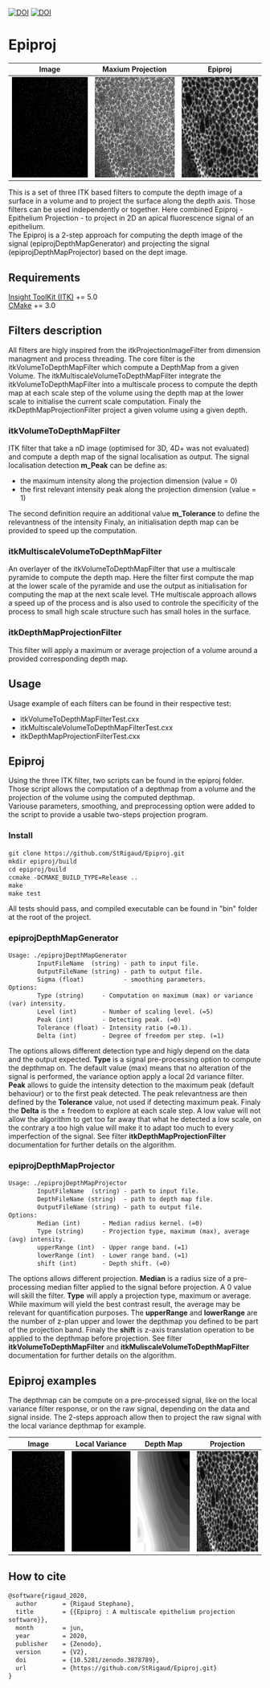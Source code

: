 
[![DOI](https://img.shields.io/badge/License-Apache%202.0-blue.svg?style=shield)](https://github.com/StRigaud/Epiproj/blob/master/LICENSE)
[![DOI](https://zenodo.org/badge/DOI/10.5281/zenodo.3878789.svg)](https://doi.org/10.5281/zenodo.3878789)

# Epiproj

| Image  | Maxium Projection | Epiproj |
| :--------:  | :--------: | :--------: |
| <img src="./documentation/C0T0.gif" width="200" height="200" /> | <img src="./documentation/C0T0_Max.png" width="200" height="200" /> | <img src="./documentation/C0T0_Proj.png" width="200" height="200" /> |

This is a set of three ITK based filters to compute the depth image of a surface in a volume and to project the surface along the depth axis.
Those filters can be used independently or together. Here combined Epiproj - Epithelium Projection - to project in 2D an apical fluorescence signal of an epithelium.  
The Epiproj is a 2-step approach for computing the depth image of the signal (epiprojDepthMapGenerator) and projecting the signal (epiprojDepthMapProjector) based on the dept image.

## Requirements

[Insight ToolKit (ITK)](https://itk.org/) += 5.0  
[CMake](https://cmake.org/) += 3.0  

## Filters description

All filters are higly inspired from the itkProjectionImageFilter from dimension managment and process threading. The core filter is the itkVolumeToDepthMapFilter which compute a DepthMap from a given Volume. The itkMultiscaleVolumeToDepthMapFilter integrate the itkVolumeToDepthMapFilter into a multiscale process to compute the depth map at each scale step of the volume using the depth map at the lower scale to initialise the current scale computation. Finaly the itkDepthMapProjectionFilter project a given volume using a given depth.

### itkVolumeToDepthMapFilter

ITK filter that take a nD image (optimised for 3D, 4D+ was not evaluated) and compute a depth map of the signal localisation as output.
The signal localisation detection **m_Peak** can be define as:

- the maximum intensity along the projection dimension (value = 0)
- the first relevant intensity peak along the projection dimension (value = 1)

The second definition require an additional value **m_Tolerance** to define the relevantness of the intensity
Finaly, an initialisation depth map can be provided to speed up the computation.

### itkMultiscaleVolumeToDepthMapFilter

An overlayer of the itkVolumeToDepthMapFilter that use a multiscale pyramide to compute the depth map.
Here the filter first compute the map at the lower scale of the pyramide and use the output as initialisation
for computing the map at the next scale level.
THe multiscale approach allows a speed up of the process and is also used to controle the specificity of the process to small high scale structure such has small holes in the surface.

### itkDepthMapProjectionFilter

This filter will apply a maximum or average projection of a volume around a provided corresponding depth map.

## Usage

Usage example of each filters can be found in their respective test:

- itkVolumeToDepthMapFilterTest.cxx
- itkMultiscaleVolumeToDepthMapFilterTest.cxx
- itkDepthMapProjectionFilterTest.cxx

## Epiproj

Using the three ITK filter, two scripts can be found in the epiproj folder.
Those script allows the computation of a depthmap from a volume and the projection
of the volume using the computed depthmap.  
Variouse parameters, smoothing, and preprocessing option were added to the script to
provide a usable two-steps projection program.

### Install

```
git clone https://github.com/StRigaud/Epiproj.git  
mkdir epiproj/build  
cd epiproj/build  
ccmake -DCMAKE_BUILD_TYPE=Release ..  
make  
make test  
```

All tests should pass, and compiled executable can be found in "bin" folder at the root of the project.

### epiprojDepthMapGenerator

```
Usage: ./epiprojDepthMapGenerator  
        InputFileName  (string) - path to input file.  
        OutputFileName (string) - path to output file.  
        Sigma (float)           - smoothing parameters.  
Options:   
        Type (string)     - Computation on maximum (max) or variance (var) intensity.  
        Level (int)       - Number of scaling level. (=5)  
        Peak (int)        - Detecting peak. (=0)  
        Tolerance (float) - Intensity ratio (=0.1).  
        Delta (int)       - Degree of freedom per step. (=1)  
```

The options allows different detection type and higly depend on the data and the output expected.
**Type** is a signal pre-processing option to compute the depthmap on.
The default value (max) means that no alteration of the signal is performed, the variance option apply a local 2d variance filter.
**Peak** allows to guide the intensity detection to the maximum peak (default behaviour) or to the first peak detected.
The peak relevantness are then defined by the **Tolerance** value, not used if detecting maximum peak.
Finaly the **Delta** is the ± freedom to explore at each scale step.
A low value will not allow the algorithm to get too far away that what he detected a low scale, on the contrary a too high value will make it to adapt too much to every imperfection of the signal.
See filter **itkDepthMapProjectionFilter** documentation for further details on the algorithm.

### epiprojDepthMapProjector

```
Usage: ./epiprojDepthMapProjector  
        InputFileName  (string) - path to input file.  
        DepthFileName (string)  - path to depth map file.  
        OutputFileName (string) - path to output file.  
Options:   
        Median (int)      - Median radius kernel. (=0)  
        Type (string)     - Projection type, maximum (max), average (avg) intensity.  
        upperRange (int)  - Upper range band. (=1)  
        lowerRange (int)  - Lower range band. (=1)  
        shift (int)       - Depth shift. (=0)  
```
The options allows different projection.
**Median** is a radius size of a pre-processing median filter applied to the signal before projection.
A 0 value will skill the filter.
**Type** will apply a projection type, maximum or average.
While maximum will yield the best contrast result, the average may be relevant for quantification purposes.
The **upperRange** and **lowerRange** are the number of z-plan upper and lower the depthmap you defined to be part of the projection band.
Finaly the **shift** is z-axis translation operation to be applied to the depthmap before projection.
See filter **itkVolumeToDepthMapFilter** and **itkMuliscaleVolumeToDepthMapFilter** documentation for further details on the algorithm.

## Epiproj examples

The depthmap can be compute on a pre-processed signal, like on the local variance filter response, or on the raw signal, depending on the data and signal inside.
The 2-steps approach allow then to project the raw signal with the local variance depthmap for example.

| Image  | Local Variance | Depth Map | Projection |
| :--------:  | :--------: | :--------: | :--------: |
| <img src="./documentation/C0T0.gif" width="200" height="200" /> | <img src="./documentation/C0T0_Var.gif" width="200" height="200" /> | <img src="./documentation/C0T0_Map.png" width="200" height="200" /> | <img src="./documentation/C0T0_Proj.png" width="200" height="200" /> |


## How to cite 
``` 
@software{rigaud_2020,
  author       = {Rigaud Stephane},
  title        = {{Epiproj : A multiscale epithelium projection software}},
  month        = jun,
  year         = 2020,
  publisher    = {Zenodo},
  version      = {V2},
  doi          = {10.5281/zenodo.3878789},
  url          = {https://github.com/StRigaud/Epiproj.git}
}
``` 
